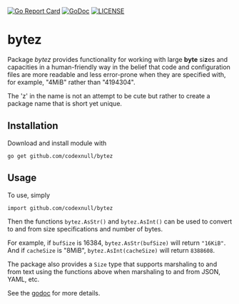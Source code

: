 [![Go Report Card](https://goreportcard.com/badge/github.com/codexnull/bytez)](https://goreportcard.com/badge/github.com/codexnull/bytez)
[![GoDoc](http://img.shields.io/badge/go-documentation-blue.svg?style=flat-square)](http://godoc.org/github.com/codexnull/bytez)
[![LICENSE](https://img.shields.io/github/license/codexnull/bytez.svg?style=flat-square)](https://github.com//codexnull/bytez/blob/master/LICENSE)

# bytez

Package *bytez* provides functionality for working with large **byte** si**z**es and capacities in a
human-friendly way in the belief that code and configuration files are more readable and less
error-prone when they are specified with, for example, "4MiB" rather than "4194304".

The 'z' in the name is not an attempt to be cute but rather to create a package name that is
short yet unique.

## Installation

Download and install module with

    go get github.com/codexnull/bytez

## Usage

To use, simply

    import github.com/codexnull/bytez

Then the functions `bytez.AsStr()` and `bytez.AsInt()` can be used to convert to and from size
specifications and number of bytes.

For example, if `bufSize` is 16384, `bytez.AsStr(bufSize)` will return `"16KiB"`. And if `cacheSize`
is "8MiB", `bytez.AsInt(cacheSize)` will return `8388608`.

The package also provides a `Size` type that supports marshaling to and from text using the
functions above when marshaling to and from JSON, YAML, etc.

See the [godoc](https://godoc.org/github.com/codexnull/bytez) for more details.
